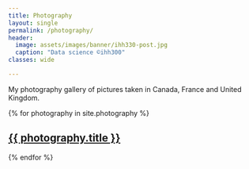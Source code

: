 ```yaml
---
title: Photography
layout: single
permalink: /photography/
header:
  image: assets/images/banner/ihh330-post.jpg
  caption: "Data science ©ihh300"
classes: wide

---
```

My photography gallery of pictures taken in Canada, France and United Kingdom.

{% for photography in site.photography %}
<a href="{{ photography.url | prepend: site.baseurl }}">
        <h2>{{ photography.title }}</h2>
</a>
{% endfor %}      



